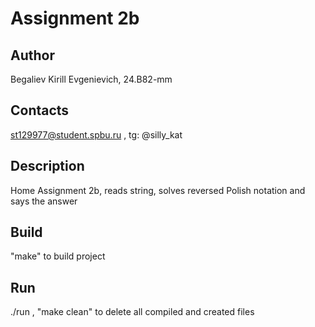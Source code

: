 # Assignment 2b
## Author
Begaliev Kirill Evgenievich, 24.B82-mm
## Contacts
st129977@student.spbu.ru , tg: @silly_kat
## Description
Home Assignment 2b, reads string, solves reversed Polish notation and says the answer
## Build
"make" to build project
## Run
./run , "make clean" to delete all compiled and created files 
